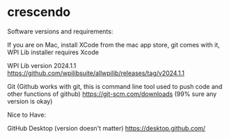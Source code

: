 # crescendo

Software versions and requirements:

If you are on Mac, install XCode from the mac app store, git comes with it, WPI Lib installer requires Xcode

WPI Lib version 2024.1.1 
https://github.com/wpilibsuite/allwpilib/releases/tag/v2024.1.1

Git (Github works with git, this is command line tool used to push code and other functions of github)
https://git-scm.com/downloads   (99% sure any version is okay)


Nice to Have:

GitHub Desktop (version doesn't matter)
https://desktop.github.com/
